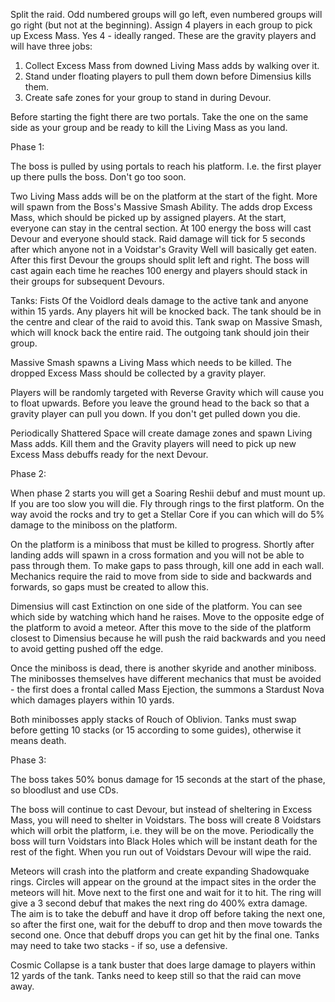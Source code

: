 Split the raid. Odd numbered groups will go left, even numbered groups will go right (but not at the beginning). Assign 4 
players in each group to pick up Excess Mass. Yes 4 - ideally ranged. These are the gravity players and will have three jobs:

1. Collect Excess Mass from downed Living Mass adds by walking over it.
2. Stand under floating players to pull them down before Dimensius kills them.
3. Create safe zones for your group to stand in during Devour.

Before starting the fight there are two portals. Take the one on the same side as your group and be ready to kill the Living Mass
as you land.

Phase 1:

The boss is pulled by using portals to reach his platform. I.e. the first player up there pulls the boss. Don't go too soon.

Two Living Mass adds will be on the platform at the start of the fight. More will spawn from the Boss's Massive Smash Ability. 
The adds drop Excess Mass, which should be picked up by assigned players. At the start, everyone can stay in the central section.
At 100 energy the boss will cast Devour and everyone should stack. Raid damage will tick for 5 seconds after which anyone not
in a Voidstar's Gravity Well will basically get eaten. After this first Devour the groups should split left and right.
The boss will cast again each time he reaches 100 energy and players should stack in their groups for subsequent Devours.

Tanks: Fists Of the Voidlord deals damage to the active tank and anyone within 15 yards. Any players hit will be knocked back. 
The tank should be in the centre and clear of the raid to avoid this. Tank swap on Massive Smash, which will knock back the entire 
raid. The outgoing tank should join their group.

Massive Smash spawns a Living Mass which needs to be killed. The dropped Excess Mass should be collected by a gravity player.

Players will be randomly targeted with Reverse Gravity which will cause you to float upwards. Before you leave the ground head to
the back so that a gravity player can pull you down. If you don't get pulled down you die.

Periodically Shattered Space will create damage zones and spawn Living Mass adds. Kill them and the Gravity players will need to 
pick up new Excess Mass debuffs ready for the next Devour.

Phase 2:

When phase 2 starts you will get a Soaring Reshii debuf and must mount up. If you are too slow you will die. Fly through
rings to the first platform. On the way avoid the rocks and try to get a Stellar Core if you can which will do 5% damage to the 
miniboss on the platform.

On the platform is a miniboss that must be killed to progress. Shortly after landing adds will spawn in a cross formation and you
will not be able to pass through them. To make gaps to pass through, kill one add in each wall. Mechanics require the raid to
move from side to side and backwards and forwards, so gaps must be created to allow this.

Dimensius will cast Extinction on one side of the platform. You can see which side by watching which hand he raises. Move to the 
opposite edge of the platform to avoid a meteor. After this move to the side of the platform closest to Dimensius because he will
push the raid backwards and you need to avoid getting pushed off the edge. 

Once the miniboss is dead, there is another skyride and another miniboss. The minibosses themselves have different mechanics that 
must be avoided - the first does a frontal called Mass Ejection, the summons a Stardust Nova which damages players within 10 yards.

Both minibosses apply stacks of Rouch of Oblivion. Tanks must swap before getting 10 stacks (or 15 according to some guides), 
otherwise it means death.

Phase 3:

The boss takes 50% bonus damage for 15 seconds at the start of the phase, so bloodlust and use CDs.

The boss will continue to cast Devour, but instead of sheltering in Excess Mass, you will need to shelter in Voidstars. The boss
will create 8 Voidstars which will orbit the platform, i.e. they will be on the move. Periodically the boss will turn Voidstars 
into Black Holes which will be instant death for the rest of the fight. When you run out of Voidstars Devour will wipe the raid.

Meteors will crash into the platform and create expanding Shadowquake rings. Circles will appear on the ground at the impact 
sites in the order the meteors will hit. Move next to the first one and wait for it to hit. The ring will give a 3 second debuf 
that makes the next ring do 400% extra damage. The aim is to take the debuff and have it drop off before taking the next one, so
after the first one, wait for the debuff to drop and then move towards the second one. Once that debuff drops you can get hit by 
the final one. Tanks may need to take two stacks - if so, use a defensive.

Cosmic Collapse is a tank buster that does large damage to players within 12 yards of the tank. Tanks need to keep still so that
the raid can move away.
